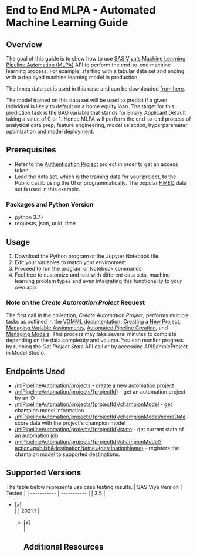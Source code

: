# End to End MLPA - Automated Machine Learning Guide

## Overview

The goal of this guide is to show how to use [SAS Viya's Machine Learning Pipeline Automation (MLPA)](https://developer.sas.com/apis/rest/MachineLearningPipeline/) API to perform the end-to-end machine learning process. For example, starting with a tabular data set and ending with a deployed machine learning model in production.

The hmeq data set is used in this case and can be downloaded [from here](https://support.sas.com/documentation/onlinedoc/viya/exampledatasets/hmeq.csv).

The model trained on this data set will be used to predict if a given individual is likely to default on a home equity loan. The target for this prediction task is the BAD variable that stands for Binary Applicant Default taking a value of 0 or 1. Hence MLPA will perform the end-to-end process of analytical data prep, feature engineering, model selection, hyperparameter optimization and model deployment.

## Prerequisites

- Refer to the [Authentication Project](../authentication) project in order to get an access token.
- Load the data set, which is the training data for your project, to the Public caslib using the UI or programmatically. The popular [HMEQ](https://support.sas.com/documentation/onlinedoc/viya/exampledatasets/hmeq.csv) data set is used in this example.

### Packages and Python Version
- python 3.7+
- requests, json, uuid, time

## Usage

1. Download the Python program or the Jupyter Notebook file.
2. Edit your variables to match your environment.
3. Proceed to run the program or Notebook commands.
4. Feel free to customize and test with different data sets, machine learning problem types and even integrating this functionality to your own app.

### Note on the *Create Automation Project* Request

The first call in the collection, *Create Automation Project*, performs multiple tasks as outlined in the [VDMML documentation](https://documentation.sas.com/?cdcId=capcdc&cdcVersion=default&activeCdc=vdmmlcdc&docsetId=vdmmlug&docsetTarget=titlepage.htm): [Creating a New Project](https://documentation.sas.com/?cdcId=capcdc&cdcVersion=default&activeCdc=vdmmlcdc&docsetId=vdmmlug&docsetTarget=p1k3ssjuk9ts7vn1lhypeceqgh3i.htm), [Managing Variable Assignments](https://documentation.sas.com/?cdcId=capcdc&cdcVersion=default&activeCdc=vdmmlcdc&docsetId=vdmmlug&docsetTarget=p0ay9jqraisljen0z813a5hizk2t.htm), [Automated Pipeline Creation](https://documentation.sas.com/?cdcId=capcdc&cdcVersion=default&activeCdc=vdmmlcdc&docsetId=vdmmlug&docsetTarget=n1vviwqa43qwp9n1xvzwy4usgjrk.htm), and [Managing Models](https://documentation.sas.com/?cdcId=capcdc&cdcVersion=default&activeCdc=vdmmlcdc&docsetId=vdmmlug&docsetTarget=p1ngioiguc5mmtn1e1wh8l5cew1r.htm). This process may take several minutes to complete depending on the data complexity and volume. You can monitor progress by running the *Get Project State* API call or by accessing APISampleProject in Model Studio.

## Endpoints Used

- [/mlPipelineAutomation/projects](https://developer.sas.com/apis/rest/MachineLearningPipeline/#create-an-automation-project) - create a new automation project
- [/mlPipelineAutomation/projects/{projectId}](https://developer.sas.com/apis/rest/MachineLearningPipeline/#get-an-automation-project) - get an automation project by an ID
- [/mlPipelineAutomation/projects/{projectId}/championModel](https://developer.sas.com/apis/rest/MachineLearningPipeline/#get-the-champion-model-information-for-a-completed-automation-project) - get champion model information
- [/mlPipelineAutomation/projects/{projectId}/championModel/scoreData](https://developer.sas.com/apis/rest/MachineLearningPipeline/#score-data-with-the-champion-model-of-the-automation-project) - score data with the project's champion model
- [/mlPipelineAutomation/projects/{projectId}/state](https://developer.sas.com/apis/rest/MachineLearningPipeline/#get-current-state-of-an-automation-project) - get current state of an automation job
- [/mlPipelineAutomation/projects/{projectId}/championModel?action=publish&destinationName={destinationName}](https://developer.sas.com/apis/rest/MachineLearningPipeline/#register-or-publish-the-champion-model-of-the-automation-project) - registers the champion model to supported destinations.

## Supported Versions

The table below represents use case testing results. 
| SAS Viya Version | Tested |
| ----------- | ----------- |
| 3.5 | <ul><li>[x] </li> |
| 2021.1 | <ul><li>[x] </li> |

## Additional Resources
